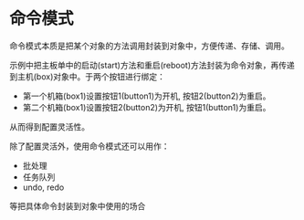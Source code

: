 # 命令模式

命令模式本质是把某个对象的方法调用封装到对象中，方便传递、存储、调用。

示例中把主板单中的启动(start)方法和重启(reboot)方法封装为命令对象，再传递到主机(box)对象中。于两个按钮进行绑定：

* 第一个机箱(box1)设置按钮1(button1)为开机, 按钮2(button2)为重启。
* 第二个机箱(box1)设置按钮2(button2)为开机, 按钮1(button1)为重启。

从而得到配置灵活性。


除了配置灵活外，使用命令模式还可以用作：

* 批处理
* 任务队列
* undo, redo

等把具体命令封装到对象中使用的场合


